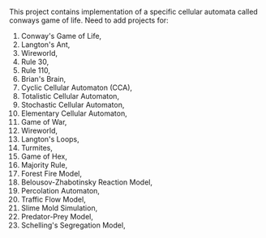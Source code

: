 This project contains implementation of a specific cellular automata called conways game of life.
Need to add projects for:
1. Conway's Game of Life,
2. Langton's Ant,
3. Wireworld,
4. Rule 30,
5. Rule 110,
6. Brian's Brain,
7. Cyclic Cellular Automaton (CCA),
8. Totalistic Cellular Automaton,
9. Stochastic Cellular Automaton,
10. Elementary Cellular Automaton,
11. Game of War,
12. Wireworld,
13. Langton's Loops,
14. Turmites,
15. Game of Hex,
16. Majority Rule,
17. Forest Fire Model,
16. Belousov-Zhabotinsky Reaction Model,
17. Percolation Automaton,
18. Traffic Flow Model,
19. Slime Mold Simulation,
20. Predator-Prey Model,
21. Schelling's Segregation Model,
